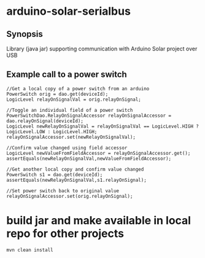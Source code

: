 # arduino-solar-serialbus

## Synopsis

Library (java jar) supporting communication with Arduino Solar project over USB


## Example call to a power switch 

```
//Get a local copy of a power switch from an arduino
PowerSwitch orig = dao.get(deviceId);
LogicLevel relayOnSignalVal = orig.relayOnSignal;

//Toggle an individual field of a power switch
PowerSwitchDao.RelayOnSignalAccessor relayOnSignalAccessor = dao.relayOnSignal(deviceId);
LogicLevel newRelayOnSignalVal = relayOnSignalVal == LogicLevel.HIGH ? LogicLevel.LOW : LogicLevel.HIGH;
relayOnSignalAccessor.set(newRelayOnSignalVal);

//Confirm value changed using field accessor
LogicLevel newValueFromFieldAccessor = relayOnSignalAccessor.get();
assertEquals(newRelayOnSignalVal,newValueFromFieldAccessor);

//Get another local copy and confirm value changed
PowerSwitch s1 = dao.get(deviceId);
assertEquals(newRelayOnSignalVal,s1.relayOnSignal);
        
//Set power switch back to original value
relayOnSignalAccessor.set(orig.relayOnSignal);
```

# build jar and make available in local repo for other projects
```
mvn clean install

```
